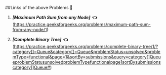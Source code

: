 ##Links of the above Problems 🦖

1. ***[Maximum Path Sum from any Node] 👈***(https://practice.geeksforgeeks.org/problems/maximum-path-sum-from-any-node/1)

2. ***[Complete Binary Tree] 👈***(https://practice.geeksforgeeks.org/problems/complete-binary-tree/1/?category[]=Queue&category[]=Queue&problemStatus=unsolved&problemType=functional&page=1&sortBy=submissions&query=category[]QueueproblemStatusunsolvedproblemTypefunctionalpage1sortBysubmissionscategory[]Queue#)
